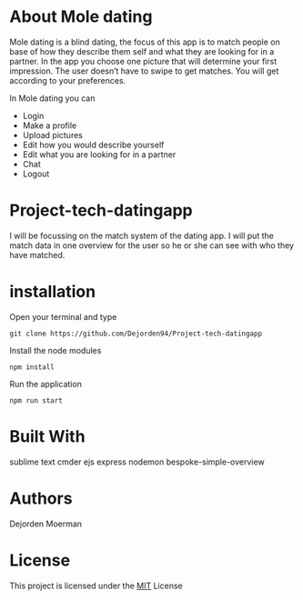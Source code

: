 # About Mole dating
Mole dating is a blind dating, the focus of this app is to match people on base of how they describe them self and what they are looking for in a partner. In the app you choose one picture that will determine your first impression. The user doesn’t have to swipe to get matches. You will get according to your preferences.

In Mole dating you can 
  * Login
  * Make a profile
  * Upload pictures
  * Edit how you would describe yourself
  * Edit what you are looking for in a partner
  * Chat
  * Logout

# Project-tech-datingapp
I will be focussing on the match system of the dating app. I will put the match data in one overview for the user so he or she can see 
with who they have matched.

# installation 
Open your terminal and type

`git clone https://github.com/Dejorden94/Project-tech-datingapp`

Install the node modules

`npm install`

Run the application

`npm run start`

# Built With
sublime text
cmder
ejs
express
nodemon
bespoke-simple-overview

# Authors
Dejorden Moerman

# License
This project is licensed under the [MIT](https://opensource.org/licenses/MIT) License
